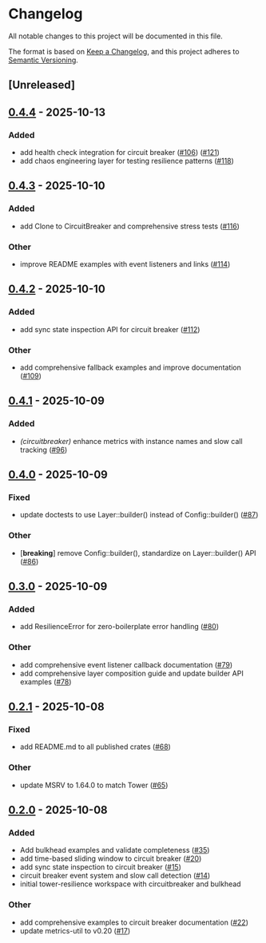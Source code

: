 # Changelog

All notable changes to this project will be documented in this file.

The format is based on [Keep a Changelog](https://keepachangelog.com/en/1.0.0/),
and this project adheres to [Semantic Versioning](https://semver.org/spec/v2.0.0.html).

## [Unreleased]

## [0.4.4](https://github.com/joshrotenberg/tower-resilience/compare/tower-resilience-circuitbreaker-v0.4.3...tower-resilience-circuitbreaker-v0.4.4) - 2025-10-13

### Added

- add health check integration for circuit breaker ([#106](https://github.com/joshrotenberg/tower-resilience/pull/106)) ([#121](https://github.com/joshrotenberg/tower-resilience/pull/121))
- add chaos engineering layer for testing resilience patterns ([#118](https://github.com/joshrotenberg/tower-resilience/pull/118))

## [0.4.3](https://github.com/joshrotenberg/tower-resilience/compare/tower-resilience-circuitbreaker-v0.4.2...tower-resilience-circuitbreaker-v0.4.3) - 2025-10-10

### Added

- add Clone to CircuitBreaker and comprehensive stress tests ([#116](https://github.com/joshrotenberg/tower-resilience/pull/116))

### Other

- improve README examples with event listeners and links ([#114](https://github.com/joshrotenberg/tower-resilience/pull/114))

## [0.4.2](https://github.com/joshrotenberg/tower-resilience/compare/tower-resilience-circuitbreaker-v0.4.1...tower-resilience-circuitbreaker-v0.4.2) - 2025-10-10

### Added

- add sync state inspection API for circuit breaker ([#112](https://github.com/joshrotenberg/tower-resilience/pull/112))

### Other

- add comprehensive fallback examples and improve documentation ([#109](https://github.com/joshrotenberg/tower-resilience/pull/109))

## [0.4.1](https://github.com/joshrotenberg/tower-resilience/compare/tower-resilience-circuitbreaker-v0.4.0...tower-resilience-circuitbreaker-v0.4.1) - 2025-10-09

### Added

- *(circuitbreaker)* enhance metrics with instance names and slow call tracking ([#96](https://github.com/joshrotenberg/tower-resilience/pull/96))

## [0.4.0](https://github.com/joshrotenberg/tower-resilience/compare/tower-resilience-circuitbreaker-v0.3.0...tower-resilience-circuitbreaker-v0.4.0) - 2025-10-09

### Fixed

- update doctests to use Layer::builder() instead of Config::builder() ([#87](https://github.com/joshrotenberg/tower-resilience/pull/87))

### Other

- [**breaking**] remove Config::builder(), standardize on Layer::builder() API ([#86](https://github.com/joshrotenberg/tower-resilience/pull/86))

## [0.3.0](https://github.com/joshrotenberg/tower-resilience/compare/tower-resilience-circuitbreaker-v0.2.1...tower-resilience-circuitbreaker-v0.3.0) - 2025-10-09

### Added

- add ResilienceError for zero-boilerplate error handling ([#80](https://github.com/joshrotenberg/tower-resilience/pull/80))

### Other

- add comprehensive event listener callback documentation ([#79](https://github.com/joshrotenberg/tower-resilience/pull/79))
- add comprehensive layer composition guide and update builder API examples ([#78](https://github.com/joshrotenberg/tower-resilience/pull/78))

## [0.2.1](https://github.com/joshrotenberg/tower-resilience/compare/tower-resilience-circuitbreaker-v0.2.0...tower-resilience-circuitbreaker-v0.2.1) - 2025-10-08

### Fixed

- add README.md to all published crates ([#68](https://github.com/joshrotenberg/tower-resilience/pull/68))

### Other

- update MSRV to 1.64.0 to match Tower ([#65](https://github.com/joshrotenberg/tower-resilience/pull/65))

## [0.2.0](https://github.com/joshrotenberg/tower-resilience/compare/tower-circuitbreaker-v0.1.0...tower-circuitbreaker-v0.2.0) - 2025-10-08

### Added

- Add bulkhead examples and validate completeness ([#35](https://github.com/joshrotenberg/tower-resilience/pull/35))
- add time-based sliding window to circuit breaker ([#20](https://github.com/joshrotenberg/tower-resilience/pull/20))
- add sync state inspection to circuit breaker ([#15](https://github.com/joshrotenberg/tower-resilience/pull/15))
- circuit breaker event system and slow call detection ([#14](https://github.com/joshrotenberg/tower-resilience/pull/14))
- initial tower-resilience workspace with circuitbreaker and bulkhead

### Other

- add comprehensive examples to circuit breaker documentation ([#22](https://github.com/joshrotenberg/tower-resilience/pull/22))
- update metrics-util to v0.20 ([#17](https://github.com/joshrotenberg/tower-resilience/pull/17))
